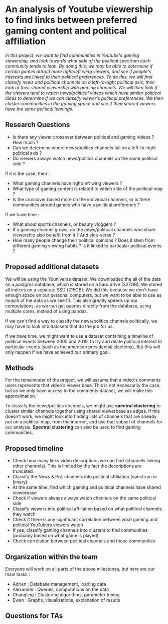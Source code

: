 ﻿# An analysis of Youtube viewership to find links between preferred gaming content and political affiliation

*In this project, we want to find communities in Youtube's gaming viewership, and look towards what side of the political spectrum each community tends to lean. By doing this, we may be able to determine if certain games attract more right/left wing viewers, and see if people's interests are linked to their political preferences. To do this, we will first classify news and political channels on a left-to-right political axis, then look at their shared viewership with gaming channels. We will then look if the viewers tend to watch news/political videos which have similar political ideas to determine if we can classify viewer's political preferences. We then cluster communities in the gaming space and see if their shared viewers have the same political leanings.*
 
 ## Research Questions
 - Is there any viewer crossover between political and gaming videos ? How much ?
 - Can we determine where news/politics channels fall on a left-to-right political axis ?
 - Do viewers always watch news/politics channels on the same political side ?
 
 If it is the case, then : 
 - What gaming channels have right/left wing viewers ?
 - What type of gaming content is related to which side of the political map ?
 - Is the crossover based more on the individual channels, or is there communities around games who have a political preference ?
 
 If we have time : 
 - What about sports channels, or beauty vloggers ?
 - If a gaming channel grows, do the news/political channels who share viewership also benefit from it ? And vice-versa ?
 - How many people change their political opinions ? Does it stem from different gaming viewing habits ? Is it linked to particular political events ?
 
 ## Proposed additional datasets
 We will be using the Youniverse dataset. We downloaded the all of the data on a *postgres* database, which is stored on a hard drive (327GB). We stored all indices on a separate SSD (215GB). We did this because we don't have enough space on our personal computers, but we want to be able to use as musch of the data as we see fit. This also greatly speeds up our computations, as we can get queries directly from the database, using multiple cores, instead of using pandas.
 
 If we can't find a way to classify the news/politics channels politically, we may have to look into datasets that do the job for us.
 
 If we have time, we might want to use a dataset containing a timeline of political events between 2005 and 2019, to try and relate political interest to particular events (such as the american presidential elections). But this will only happen if we have achieved our primary goal.
 
 ## Methods
For the remaininder of the project, we will assume that a video's comments users represents that video's viewer base. This is not necessarily the case, but as we only have access to the comments dataset, we will make this approximation.

To classify the news/politics channels, we might use **spectral clustering** to cluster similar channels together using shared viewerbase as edges. If this doesn't work, we might look into finding lists of channels that are already put on a political map, from the internet, and use that subset of channels for our analysis.
**Spectral clustering** can also be used to find gaming communities.

 
 ## Proposed timeline
 - Check how many links video descriptions we can find (channels linking other channels). This is limited by the fact the descriptions are truncated.
 - Classify the News & Pol. channels into political affiliation (spectrum or binary)
 - At the same time, find which gaming and political channels have shared viewerbase
 - Check if viewers always always watch channels on the same political side
 - Classify viewers into political affiliation based on what political channels they watch
 - Check if there is any significant correlation between what gaming and political YouTubers viewers watch
 - If yes, classify gaming channels into clusters to find communities (probably based on what game is played)
 - Check correlation between political channels and those communities
 
 ## Organization within the team
 Everyone will work on all parts of the above milestones, but here are our main tasks :
 - Adrien : Database management, loading data
 - Alexander : Queries, computations on the data
 - Changling : Clustering algorithms, parameter tuning
 - Ewan : Graphs, visualizations, explanation of results
 
 ## Questions for TAs

